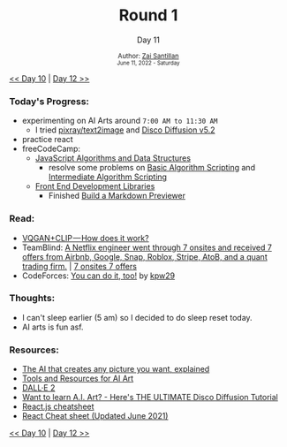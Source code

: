 <div align="center">
  <h1>Round 1</h1>
  <p>Day 11</p>

  <sub>
    Author: <a href="https://github.com/plskz" target="_blank">Zai Santillan</a>
    <br>
    <small>June 11, 2022 - Saturday</small>
  </sub>
</div>

[<< Day 10](day010.md) | [Day 12 >>](day012.md)

### Today's Progress:

- experimenting on AI Arts around `7:00 AM to 11:30 AM`
  - I tried [pixray/text2image](https://replicate.com/pixray/text2image) and [Disco Diffusion v5.2](https://colab.research.google.com/github/alembics/disco-diffusion/blob/main/Disco_Diffusion.ipynb)
- practice react
- freeCodeCamp:
  - [JavaScript Algorithms and Data Structures](https://www.freecodecamp.org/learn/javascript-algorithms-and-data-structures/)
    - resolve some problems on [Basic Algorithm Scripting](https://www.freecodecamp.org/learn/javascript-algorithms-and-data-structures/#basic-algorithm-scripting) and [Intermediate Algorithm Scripting](https://www.freecodecamp.org/learn/javascript-algorithms-and-data-structures/#intermediate-algorithm-scripting)
  - [Front End Development Libraries](https://www.freecodecamp.org/learn/front-end-development-libraries/)
    - Finished [Build a Markdown Previewer](https://www.freecodecamp.org/learn/front-end-development-libraries/front-end-development-libraries-projects/build-a-markdown-previewer)

### Read:

- [VQGAN+CLIP — How does it work?](https://alexasteinbruck.medium.com/vqgan-clip-how-does-it-work-210a5dca5e52)
- TeamBlind: [A Netflix engineer went through 7 onsites and received 7 offers from Airbnb, Google, Snap, Roblox, Stripe, AtoB, and a quant trading firm.](https://twitter.com/TeamBlind/status/1534581576452845574?s=20&t=38NAeV9zCBZnnHxk5mTXlQ) | [7 onsites 7 offers](https://www.teamblind.com/post/7-onsites-7-offers-aAFTykAD)
- CodeForces: [You can do it, too!](https://codeforces.com/blog/entry/103077) by [kpw29](https://codeforces.com/profile/kpw29)

### Thoughts:

- I can't sleep earlier (5 am) so I decided to do sleep reset today.
- AI arts is fun asf.

### Resources:

- [The AI that creates any picture you want, explained](https://youtu.be/SVcsDDABEkM)
- [Tools and Resources for AI Art](https://pharmapsychotic.com/tools.html)
- [DALL·E 2](https://openai.com/dall-e-2/)
- [Want to learn A.I. Art? - Here's THE ULTIMATE Disco Diffusion Tutorial](https://youtu.be/kRhd1xEH6bQ)
- [React.js cheatsheet](https://devhints.io/react)
- [React Cheat sheet (Updated June 2021)](https://dev.to/ericchapman/react-cheat-sheet-updated-may-2021-1mcd)

[<< Day 10](day010.md) | [Day 12 >>](day012.md)
